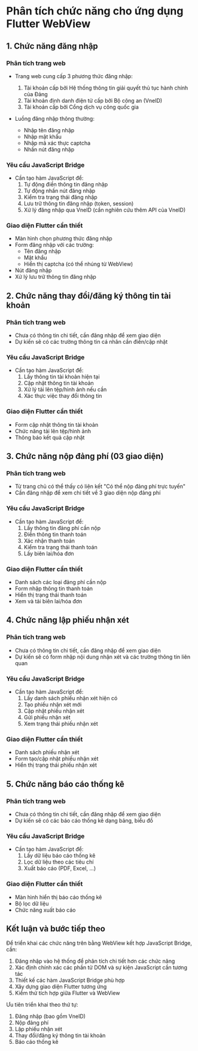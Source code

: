 # Phân tích chức năng cho ứng dụng Flutter WebView

## 1. Chức năng đăng nhập

### Phân tích trang web
- Trang web cung cấp 3 phương thức đăng nhập:
  1. Tài khoản cấp bởi Hệ thống thông tin giải quyết thủ tục hành chính của Đảng
  2. Tài khoản định danh điện tử cấp bởi Bộ công an (VneID)
  3. Tài khoản cấp bởi Cổng dịch vụ công quốc gia

- Luồng đăng nhập thông thường:
  - Nhập tên đăng nhập
  - Nhập mật khẩu
  - Nhập mã xác thực captcha
  - Nhấn nút đăng nhập

### Yêu cầu JavaScript Bridge
- Cần tạo hàm JavaScript để:
  1. Tự động điền thông tin đăng nhập
  2. Tự động nhấn nút đăng nhập
  3. Kiểm tra trạng thái đăng nhập
  4. Lưu trữ thông tin đăng nhập (token, session)
  5. Xử lý đăng nhập qua VneID (cần nghiên cứu thêm API của VneID)

### Giao diện Flutter cần thiết
- Màn hình chọn phương thức đăng nhập
- Form đăng nhập với các trường:
  - Tên đăng nhập
  - Mật khẩu
  - Hiển thị captcha (có thể nhúng từ WebView)
- Nút đăng nhập
- Xử lý lưu trữ thông tin đăng nhập

## 2. Chức năng thay đổi/đăng ký thông tin tài khoản

### Phân tích trang web
- Chưa có thông tin chi tiết, cần đăng nhập để xem giao diện
- Dự kiến sẽ có các trường thông tin cá nhân cần điền/cập nhật

### Yêu cầu JavaScript Bridge
- Cần tạo hàm JavaScript để:
  1. Lấy thông tin tài khoản hiện tại
  2. Cập nhật thông tin tài khoản
  3. Xử lý tải lên tệp/hình ảnh nếu cần
  4. Xác thực việc thay đổi thông tin

### Giao diện Flutter cần thiết
- Form cập nhật thông tin tài khoản
- Chức năng tải lên tệp/hình ảnh
- Thông báo kết quả cập nhật

## 3. Chức năng nộp đảng phí (03 giao diện)

### Phân tích trang web
- Từ trang chủ có thể thấy có liên kết "Có thể nộp đảng phí trực tuyến"
- Cần đăng nhập để xem chi tiết về 3 giao diện nộp đảng phí

### Yêu cầu JavaScript Bridge
- Cần tạo hàm JavaScript để:
  1. Lấy thông tin đảng phí cần nộp
  2. Điền thông tin thanh toán
  3. Xác nhận thanh toán
  4. Kiểm tra trạng thái thanh toán
  5. Lấy biên lai/hóa đơn

### Giao diện Flutter cần thiết
- Danh sách các loại đảng phí cần nộp
- Form nhập thông tin thanh toán
- Hiển thị trạng thái thanh toán
- Xem và tải biên lai/hóa đơn

## 4. Chức năng lập phiếu nhận xét

### Phân tích trang web
- Chưa có thông tin chi tiết, cần đăng nhập để xem giao diện
- Dự kiến sẽ có form nhập nội dung nhận xét và các trường thông tin liên quan

### Yêu cầu JavaScript Bridge
- Cần tạo hàm JavaScript để:
  1. Lấy danh sách phiếu nhận xét hiện có
  2. Tạo phiếu nhận xét mới
  3. Cập nhật phiếu nhận xét
  4. Gửi phiếu nhận xét
  5. Xem trạng thái phiếu nhận xét

### Giao diện Flutter cần thiết
- Danh sách phiếu nhận xét
- Form tạo/cập nhật phiếu nhận xét
- Hiển thị trạng thái phiếu nhận xét

## 5. Chức năng báo cáo thống kê

### Phân tích trang web
- Chưa có thông tin chi tiết, cần đăng nhập để xem giao diện
- Dự kiến sẽ có các báo cáo thống kê dạng bảng, biểu đồ

### Yêu cầu JavaScript Bridge
- Cần tạo hàm JavaScript để:
  1. Lấy dữ liệu báo cáo thống kê
  2. Lọc dữ liệu theo các tiêu chí
  3. Xuất báo cáo (PDF, Excel, ...)

### Giao diện Flutter cần thiết
- Màn hình hiển thị báo cáo thống kê
- Bộ lọc dữ liệu
- Chức năng xuất báo cáo

## Kết luận và bước tiếp theo

Để triển khai các chức năng trên bằng WebView kết hợp JavaScript Bridge, cần:

1. Đăng nhập vào hệ thống để phân tích chi tiết hơn các chức năng
2. Xác định chính xác các phần tử DOM và sự kiện JavaScript cần tương tác
3. Thiết kế các hàm JavaScript Bridge phù hợp
4. Xây dựng giao diện Flutter tương ứng
5. Kiểm thử tích hợp giữa Flutter và WebView

Ưu tiên triển khai theo thứ tự:
1. Đăng nhập (bao gồm VneID)
2. Nộp đảng phí
3. Lập phiếu nhận xét
4. Thay đổi/đăng ký thông tin tài khoản
5. Báo cáo thống kê
